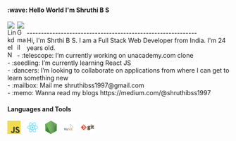 <h4> :wave: Hello World I'm Shruthi B S </h4>
  <a target="_blank" href="https://www.linkedin.com/in/shruthi-b-s-665065216">
  <img align="left" alt="LinkdeIN" width="22px" src="https://cdn.jsdelivr.net/npm/simple-icons@v3/icons/linkedin.svg" />
</a>
<!-- <a target="_blank" href="https://www.instagram.com/nagendrax02/">
  <img align="left" alt="Instagram" width="22px" src="https://cdn.jsdelivr.net/npm/simple-icons@v3/icons/instagram.svg" />
</a> -->
<a target="_blank" href="mailto:shruthibss1997@gmail.com">
  <img align="left" alt="Gmail" width="22px" src="https://cdn.jsdelivr.net/npm/simple-icons@v3/icons/gmail.svg" />
</a>
<!-- <a target="_blank" href="https://fb.com/aryxb">
  <img align="left" alt="Facebook" width="22px" src="https://cdn.jsdelivr.net/npm/simple-icons@v3/icons/facebook.svg" />
</a> -->
<br/>
------------------------------------------------------------
<br/>
Hi, I'm Shrthi B S. I am a Full Stack Web Developer from India. I'm 24 years old.  <br/>
- :telescope: I’m currently working on unacademy.com clone  <br/>
- :seedling: I’m currently learning React JS  <br/>
- :dancers: I’m looking to collaborate on applications from where I can get to learn something new  <br/>
- :mailbox: Mail me  shruthibss1997@gmail.com  <br/>
- :memo: Wanna read my blogs  https://medium.com/@shruthibss1997
  <br/>
<!-- ![shruthi GitHub Stats](https://github-readme-stats.vercel.app/api?username=nagendrax02&show_icons=true) -->
<h4>Languages and Tools</h4>
<code><img height="30" src="https://raw.githubusercontent.com/github/explore/80688e429a7d4ef2fca1e82350fe8e3517d3494d/topics/javascript/javascript.png"></code> &nbsp;
<code><img height="30" src="https://raw.githubusercontent.com/github/explore/80688e429a7d4ef2fca1e82350fe8e3517d3494d/topics/react/react.png"></code> &nbsp;
<code><img height="30" src="https://raw.githubusercontent.com/github/explore/80688e429a7d4ef2fca1e82350fe8e3517d3494d/topics/nodejs/nodejs.png"></code> &nbsp;
<code><img height="30" src="https://raw.githubusercontent.com/github/explore/80688e429a7d4ef2fca1e82350fe8e3517d3494d/topics/mysql/mysql.png"></code> &nbsp;
<code><img height="30" src="https://raw.githubusercontent.com/github/explore/80688e429a7d4ef2fca1e82350fe8e3517d3494d/topics/git/git.png"></code> &nbsp;
<!-- <code><img height="30" src="https://raw.githubusercontent.com/github/explore/80688e429a7d4ef2fca1e82350fe8e3517d3494d/topics/terminal/terminal.png"></code> &nbsp; -->
